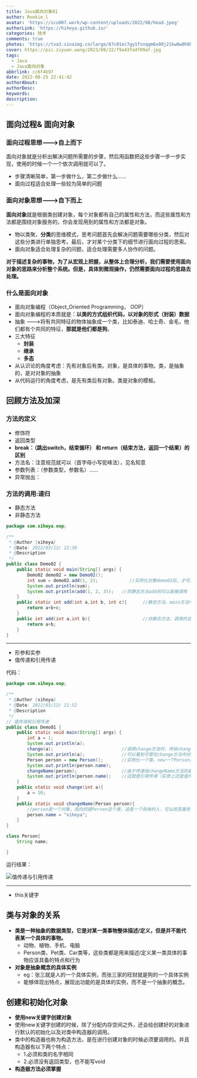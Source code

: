 ```yaml
---
title: Java面向对象01
author: Rookie_l
avatar: 'https://icu007.work/wp-content/uploads/2022/08/head.jpeg'
authorLink: 'https://hiheya.github.io/'
categories: 技术
comments: true
photos: 'https://tva3.sinaimg.cn/large/87c01ec7gy1fsnqqm6x00j21kw0w0h09.jpg'
cover: https://pic.ziyuan.wang/2023/08/22/f9a43fa4f09af.jpg
tags:
  - Java
  - Java面向对象
abbrlink: cc6f4b97
date: 2022-08-25 22:41:42
authorAbout:
authorDesc:
keywords:
description:
---
```


## 面向过程& 面向对象

### 面向过程思想--->自上而下

面向对象就是分析出解决问题所需要的步骤，然后用函数把这些步骤一步一步实现，使用的时候一个一个依次调用就可以了。

- 步骤清晰简单，第一步做什么，第二步做什么……
- 面向过程适合处理一些较为简单的问题

### 面向对象思想--->自下而上

**面向对象**就是根据类创建对象，每个对象都有自己的属性和方法，而这些属性和方法都是围绕对象服务的，你会发现用到的属性和方法都是对象。

- 物以类聚，**分类**的思维模式，思考问题首先会解决问题需要哪些分类，然后对这些分类进行单独思考。最后，才对某个分类下的细节进行面向过程的思索。
- 面向对象适合处理复杂的问题，适合处理需要多人协作的问题。

**对于描述复杂的事物，为了从宏观上把握，从整体上合理分析，我们需要使用面向对象的思路来分析整个系统。但是，具体到微观操作，仍然需要面向过程的思路去处理。**

### 什么是面向对象

- 面向对象编程（Object_Oriented Programming， OOP）
- 面向对象编程的本质就是：**以类的方式组织代码，以对象的形式（封装）数据**
- 抽象   --->将有共同特征的物体抽象成一个类，比如泰迪、哈士奇、金毛，他们都有个共同的特征，**那就是他们都是狗**。
- 三大特征
  - **封装**   
  - **继承**
  - **多态**
- 从认识论的角度考虑：先有对象后有类。对象，是具体的事物。类，是抽象的，是对对象的抽象
- 从代码运行的角度考虑，是先有类后有对象。类是对象的模板。

## 回顾方法及加深

### 方法的定义

- 修饰符
- 返回类型
- **break：（跳出switch，结束循环） 和 return（结束方法，返回一个结果）的区别**
- 方法名：注意规范就可以（首字母小写驼峰法），见名知意
- 参数列表：（参数类型，参数名）……
- 异常抛出：

### 方法的调用:递归

- 静态方法
- 非静态方法

```java
package com.xiheya.oop;

/**
 * @Author {xiheya}
 * @Date: 2022/03/12/ 22:30
 * @Description
 */
public class Demo02 {
    public static void main(String[] args) {
        Demo02 demo02 = new Demo02();
        int sum = demo02.add(1, 2);            //实例化对象demo02后，才可以调用非静态方法add
        System.out.println(sum);
        System.out.println(add(1, 2, 3));   //而静态方法add则可以直接调用
    }
    public static int add(int a,int b, int c){      //静态方法，main方法中可以直接调用。
        return a+b+c;
    }
    public int add(int a,int b){                    //非静态方法，调用的话需要实例化对象后才能调用。
        return a+b;
    }
}

```

---

- 形参和实参
- 值传递和引用传递

代码：

```java
package com.xiheya.oop;

/**
 * @Author {xiheya}
 * @Date: 2022/03/12/ 21:52
 * @Description
 */
// 值传递和引用传递
public class Demo01 {
    public static void main(String[] args) {
        int a = 1;
        System.out.println(a);
        change(a);                          //调用change方法时，传给chang的只是a的值，change方法中对a的一系列操作均不会对main中的a产生影响
        System.out.println(a);              //可以看到尽管在change方法中对a进行了赋值操作，但仍然没有改变a的值。这就是Java的值传递。
        Person person = new Person();       //实例化一个类，new一个Person类。
        System.out.println(person.name);
        changeName(person);                 //由于传递给changeName方法的是一个类对象，方法对person.name 的修改是对Person类中 name的修改，所以是一定可以修改成功的，
        System.out.println(person.name);    //这就是引用传递（实质上还是值传递）
    }
    public static void change(int a){
        a = 10;
    }
    public static void changeName(Person person){
        //person是一个对象，指向的是Person这个类，这是一个具体的人，可以改变属性
        person.name = "xiheya";
    }
}

class Person{
    String name;

}

```

运行结果：

![值传递与引用传递](https://img30.360buyimg.com/pop/jfs/t1/105338/38/25767/135240/622cb020Eeaee7461/8344ccb832a825cb.png)

---

- this关键字

## 类与对象的关系

- **类是一种抽象的数据类型，它是对某一类事物整体描述/定义，但是并不能代表某一个具体的事物。**
  - 动物、植物、手机、电脑
  - Person类、Pet类、Car类等，这些类都是用来描述/定义某一类具体的事物应该具备的特点和行为
- **对象是抽象概念的具体实例**
  - eg：张三就是人的一个具体实例，而张三家的旺财就是狗的一个具体实例
  - 能够体现出特点，展现出功能的是具体的实例，而不是一个抽象的概念。

## 创建和初始化对象

- **使用new关键字创建对象**
- 使用new关键字创建的时候，除了分配内存空间之外，还会给创建好的对象进行默认的初始化以及对类中构造器的调用。
- 类中的构造器也称为构造方法，是在进行创建对象的时候必须要调用的。并且构造器有以下两个特点：
  - 1.必须和类的名字相同
  - 2.必须没有返回类型，也不能写void
- **构造器方法必须掌握**


